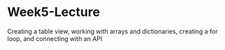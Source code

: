# Week5-Lecture
Creating a table view, working with arrays and dictionaries, creating a for loop, and connecting with an API

[](https://github.com/c1Codepath/Week5-Lecture/blob/master/Week5-Lecture.gif)
